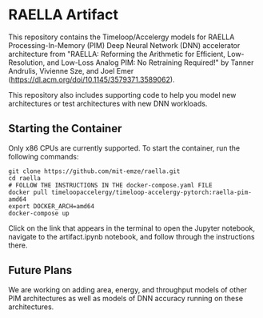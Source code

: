 # **RAELLA Artifact**
This repository contains the Timeloop/Accelergy models for RAELLA
Processing-In-Memory (PIM) Deep Neural Network (DNN) accelerator architecture
from "RAELLA: Reforming the Arithmetic for Efficient, Low-Resolution, and
Low-Loss Analog PIM: No Retraining Required!" by Tanner Andrulis, Vivienne Sze,
and Joel Emer (https://dl.acm.org/doi/10.1145/3579371.3589062).

This repository also includes supporting code to help you model new
architectures or test architectures with new DNN workloads.

## **Starting the Container**
Only x86 CPUs are currently supported. To start the container, run the
following commands:
```
git clone https://github.com/mit-emze/raella.git
cd raella
# FOLLOW THE INSTRUCTIONS IN THE docker-compose.yaml FILE
docker pull timeloopaccelergy/timeloop-accelergy-pytorch:raella-pim-amd64
export DOCKER_ARCH=amd64
docker-compose up
```

Click on the link that appears in the terminal to open the Jupyter notebook,
navigate to the artifact.ipynb notebook, and follow through the instructions
there.

## **Future Plans**
We are working on adding area, energy, and throughput models of other PIM
architectures as well as models of DNN accuracy running on these architectures.
